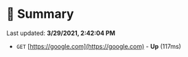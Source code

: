 # 📖 Summary
Last updated: **3/29/2021, 2:42:04 PM**

- `GET` [https://google.com](https://google.com) - **Up** (117ms)
